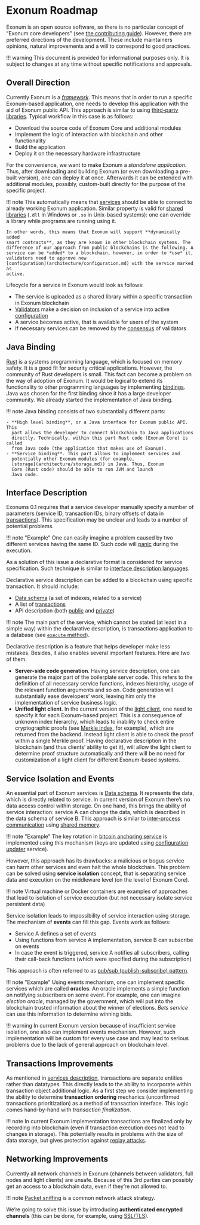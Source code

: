 # Exonum Roadmap

Exonum is an open source software, so there is no particular concept of
“Exonum core developers” (see [the contributing guide](contributing.md)). However,
there are preferred directions of the development. These include maintainers
opinions, natural improvements and a will to correspond to good practices.

!!! warning
    This document is provided for informational purposes only. It is subject
    to changes at any time without specific notifications and approvals.

## Overall Direction

Currently Exonum is a
[*framework*](https://en.wikipedia.org/wiki/Software_framework). This means
that in order to run a specific Exonum-based application, one needs to develop
this application with the aid of Exonum public API. This approach is similar
to using [third-party libraries](https://en.wikipedia.org/wiki/Third-party_software_component).
Typical workflow in this case is as follows:

- Download the source code of Exonum Core and additional modules
- Implement the logic of interaction with blockchain and other functionality
- Build the application
- Deploy it on the necessary hardware infrastructure

For the convenience, we want to make Exonum a *standalone application*. Thus,
after downloading and building Exonum (or even downloading a pre-built
version), one can deploy it at once. Afterwards it can be extended with
additional modules, possibly, custom-built directly for the purpose of the
specific project.

!!! note
    This automatically means that [services](architecture/services.md) should
    be able to connect to already working Exonum application. Similar property
    is valid for [shared
    libraries](https://en.wikipedia.org/wiki/Library_(computing)#Shared_libraries)
    (`.dll` in Windows or `.so` in Unix-based systems): one can override a
    library while programs are running using it.

    In other words, this means that Exonum will support **dynamically added
    smart contracts**, as they are known in other blockchain systems. The
    difference of our approach from public blockchains is the following. A
    service can be *added* to a blockchain, however, in order to *use* it,
    validators need to approve new
    [configuration](architecture/configuration.md) with the service marked as
    active.

Lifecycle for a service in Exonum would look as follows:

- The service is uploaded as a shared library within a specific transaction in
  Exonum blockchain
- [Validators](architecture/consensus.md#assumptions) make a decision on
  inclusion of a service into active
  [configuration](architecture/configuration.md)
- A service becomes active, that is available for users of the system
- If necessary services can be removed by the
  [consensus](architecture/consensus.md) of validators

## Java Binding

[Rust](https://www.rust-lang.org/en-US/) is a systems programming language,
which is focused on memory safety. It is a good fit for security critical
applications. However, the community of Rust developers is small. This fact can
become a problem on the way of adoption of Exonum. It would be logical to
extend its functionality to other programming languages by implementing
[bindings](https://en.wikipedia.org/wiki/Language_binding). Java was chosen for
the first binding since it has a large developer community. We already started
the implementation of Java binding.

!!! note
    Java binding consists of two substantially different parts:

    - **High level binding**, or a Java interface for Exonum public API. This
      part allows the developer to connect blockchain to Java applications
      directly. Technically, within this part Rust code (Exonum Core) is called
      from Java code (the application that makes use of Exonum).
    - **Service binding**. This part allows to implement services and
      potentially other Exonum modules (for example,
      [storage](architecture/storage.md)) in Java. Thus, Exonum
      Core (Rust code) should be able to run JVM and launch
      Java code.

## Interface Description

Exonums 0.1 requires that a service developer manually specify a number of
parameters (service ID, transaction IDs, binary offsets of data in
[transactions](architecture/transactions.md)). This specification may be unclear
and leads to a number of potential problems.

!!! note "Example"
    One can easily imagine a problem caused by two different services having
    the same ID. Such code will
    [panic](https://github.com/exonum/exonum/blob/master/exonum/src/blockchain/mod.rs#L60)
    during the execution.

As a solution of this issue a declarative format is considered for service
specification. Such technique is similar to
[interface description languages](https://en.wikipedia.org/wiki/Interface_description_language).

Declarative service description can be added to a blockchain using specific
transaction. It should include:

- [Data schema](architecture/services.md#data-schema) (a set of indexes,
  related to a service)
- A list of [transactions](architecture/services.md#transactions)
- API description (both [public](architecture/services.md#read-requests) and
  [private](architecture/services.md#private-api))

!!! note
    The main part of the service, which cannot be stated (at least in a
    simple way) within the declarative description, is transactions application
    to a database (see [`execute`
    method](architecture/transactions.md#execute)).

Declarative description is a feature that helps developer make less mistakes.
Besides, it also enables several important features. Here are two of them.

- **Server-side code generation**. Having service description, one can generate
  the major part of the boilerplate server code. This refers to the definition of
  all necessary service functions, indexes hierarchy, usage of the relevant
  function arguments and so on. Code generation will substantially ease
  developers’ work, leaving him only the implementation of service business
  logic.
- **Unified light client**. In the current version of the [light
  client](architecture/clients.md), one need to specify it for each
  Exonum-based project. This is a consequence of unknown index hierarchy, which
  leads to inability to check entire cryptographic proofs (see [Merkle
  index](advanced/merkle-index.md), for example), which are returned from the
  backend. Instead light client is able to check the proof within a single
  Merkle proof. Having declarative description in the blockchain (and thus
  clients’ ability to get it), will allow the light client to determine proof
  structure automatically and there will be no need for customization of a
  light client for different Exonum-based systems.

## Service Isolation and Events

An essential part of Exonum services is [Data
schema](architecture/services.md#data-schema). It represents the data, which
is directly related to service. In current version of Exonum there’s no data
access control within storage. On one hand, this brings the ability of service
interaction: service A can change the data, which is described in the data
schema of service B. This approach is similar to [inter-process
communication](https://en.wikipedia.org/wiki/Inter-process_communication) using
[shared memory](https://en.wikipedia.org/wiki/Shared_memory).

!!! note "Example"
    The key rotation in
    [bitcoin anchoring service](advanced/bitcoin-anchoring.md) is implemented
    using this mechanism (keys
    are updated using [configuration updater](advanced/configuration-updater.md)
    service).

However, this approach has its drawbacks: a malicious or bogus service can harm
other services and even halt the whole blockchain. This problem can be solved
using **service isolation** concept, that is separating service data and
execution on the middleware level (on the level of Exonum Core).

!!! note
    Virtual machine or Docker containers are examples of approaches that
    lead to isolation of service execution (but not necessary isolate
    service persistent data)

Service isolation leads to impossibility of service interaction using storage.
The mechanism of **events** can fill this gap. Events work as follows:

- Service A defines a set of events
- Using functions from service A implementation, service B can subscribe on
  events
- In case the event is triggered, service A notifies all subscribers, calling
  their call-back functions (which were specified during the subscription)

This approach is often referred to as [pub/sub (publish-subscribe)
pattern](https://en.wikipedia.org/wiki/Publish%E2%80%93subscribe_pattern).

!!! note "Example"
    Using events mechanism, one can implement specific services which are
    called **oracles**. An oracle implements a simple function on notifying
    subscribers on some event. For example, one can imagine *election oracle*,
    managed by the government, which will put into the blockchain trusted
    information about the winner of elections. *Bets service* can use this
    information to determine winning bids.

!!! warning
    In current Exonum version because of insufficient service isolation, one
    also can implement events mechanism. However, such implementation will be
    custom for every use case and may lead to serious problems due to the lack
    of general approach on blockchain level.

## Transactions Improvements

As mentioned in [services
description](architecture/services.md#transaction-interface), transactions are
separate entities rather than datatypes. This directly leads to the ability to
incorporate within transaction object additional logic. As a first step we
consider implementing the ability to determine **transaction ordering**
mechanics (unconfirmed transactions prioritization) as a method of transaction
interface. This logic comes hand-by-hand with *transaction finalization*.

!!! note
    In current Exonum implementation transactions are finalized only by
    recording into blockchain (even if transaction execution does not lead to
    changes in storage). This potentially results in problems with the size
    of data storage, but gives protection against [replay
    attacks](https://en.wikipedia.org/wiki/Replay_attack).

## Networking Improvements

Currently all network channels in Exonum (channels between validators, full
nodes and light clients) are unsafe. Because of this 3rd parties can possibly
get an access to a blockchain data, even if they’re not allowed to.

!!! note
    [Packet sniffing](https://en.wikipedia.org/wiki/Packet_analyzer) is a
    common network attack strategy.

We’re going to solve this issue by introducing **authenticated encrypted channels**
(this can be done, for example, using
[SSL/TLS](https://en.wikipedia.org/wiki/Transport_Layer_Security)).
